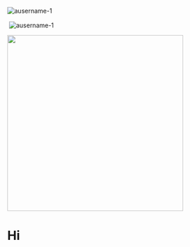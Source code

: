 <p align="left"> <img src="https://komarev.com/ghpvc/?username=ausername-1&label=Profile%20views&color=0e75b6&style=flat" alt="ausername-1" /> </p>


<p>&nbsp;<img align="center" src="https://github-readme-stats.vercel.app/api?username=ausername-1&show_icons=true&locale=en" alt="ausername-1" /></p>

<a href="https://www.abuseipdb.com/user/55701" title="AbuseIPDB is an IP address blacklist for webmasters and sysadmins to report IP addresses engaging in abusive behavior on their networks" alt="AbuseIPDB Contributor Badge">
	<img src="https://www.abuseipdb.com/contributor/55701.svg" style="width: 401px;">
</a>
<h1 id="helloworld">Hi</h1>
<script>

</script>
